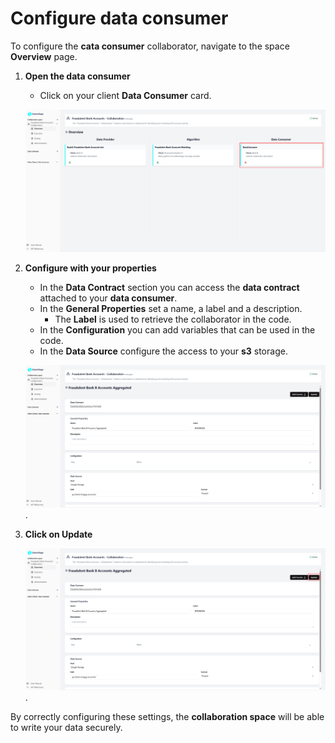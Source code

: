 # Configure data consumer

To configure the **cata consumer** collaborator, navigate to the space **Overview** page.

1. **Open the data consumer**

   - Click on your client **Data Consumer** card.

   ![screenshot of space dashboard](img/33_space_overview_dataconsumer_joined_3.png)

2. **Configure with your properties**

   - In the **Data Contract** section you can access the **data contract** attached to your **data consumer**.
   - In the **General Properties** set a name, a label and a description.
     - The **Label** is used to retrieve the collaborator in the code.
   - In the **Configuration** you can add variables that can be used in the code.
   - In the **Data Source** configure the access to your **s3** storage.

   ![screenshot of filled algorithm](img/34_configure_data_consumer.png).

3. **Click on Update**

   ![screenshot of filled algorithm](img/34_configure_data_consumer_update.png).

By correctly configuring these settings, the **collaboration space** will be able to write your data securely.
